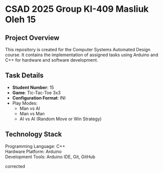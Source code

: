 # CSAD 2025 Group KI-409 Masliuk Oleh 15

## Project Overview
This repository is created for the Computer Systems Automated Design course. It contains the implementation of assigned tasks using Arduino and C++ for hardware and software development.

## Task Details
- **Student Number**: 15
- **Game**: Tic-Tac-Toe 3x3
- **Configuration Format**: INI
- Play Modes:
	- Man vs AI
	- Man vs Man
	- AI vs AI (Random Move or Win Strategy)

## Technology Stack
Programming Language: C++  
Hardware Platform: Arduino  
Development Tools: Arduino IDE, Git, GitHub  

corrected

